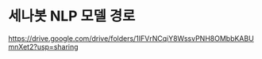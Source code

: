 세나봇 NLP 모델 경로
=========================
https://drive.google.com/drive/folders/1IFVrNCqiY8WssvPNH8OMbbKABUmnXet2?usp=sharing
